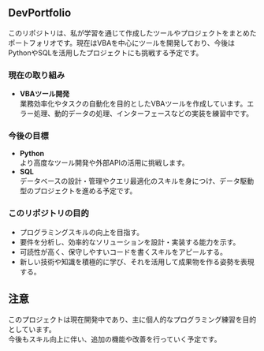 ## **DevPortfolio**

このリポジトリは、私が学習を通じて作成したツールやプロジェクトをまとめたポートフォリオです。現在はVBAを中心にツールを開発しており、今後はPythonやSQLを活用したプロジェクトにも挑戦する予定です。

### **現在の取り組み**
- **VBAツール開発**  
  業務効率化やタスクの自動化を目的としたVBAツールを作成しています。エラー処理、動的データの処理、インターフェースなどの実装を練習中です。

### **今後の目標**
- **Python**  
  より高度なツール開発や外部APIの活用に挑戦します。
- **SQL**  
  データベースの設計・管理やクエリ最適化のスキルを身につけ、データ駆動型のプロジェクトを進める予定です。

### **このリポジトリの目的**
- プログラミングスキルの向上を目指す。
- 要件を分析し、効率的なソリューションを設計・実装する能力を示す。
- 可読性が高く、保守しやすいコードを書くスキルをアピールする。
- 新しい技術や知識を積極的に学び、それを活用して成果物を作る姿勢を表現する。

## 注意
このプロジェクトは現在開発中であり、主に個人的なプログラミング練習を目的としています。  
今後もスキル向上に伴い、追加の機能や改善を行っていく予定です。